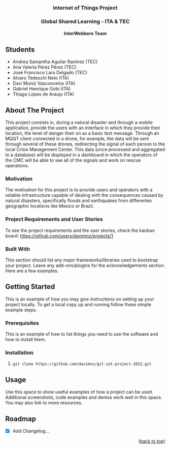 <a name="readme-top"></a>

<br />
<div align="center">
  <h3 align="center">Internet of Things Project</h3>
  <h3 align="center">Global Shared Learning - ITA & TEC</h3>
  <h4 align="center">InterWebbers Team</h4>

</div>

## Students

  - Andrea Samantha Aguilar Ramírez (TEC)
  - Ana Valeria Pérez Pérez (TEC)
  - José Francisco Lara Delgado (TEC)
  - Alvaro Tedeschi Neto (ITA)
  - Davi Muniz Vasconcelos (ITA)
  - Gabriel Henrique Gobi (ITA)
  - Thiago Lopes de Araujo (ITA)

## About The Project

This project consists in, during a natural disaster and through a mobile application, provide the users with an interface in which they provide their location, the level of danger their on as a basic text message.
Through an MQQT client connected in a drone, for example, the data will be sent through several of these drones, redirecting the signal of each person to the local Crisis Management Center. This data (once processed and aggregated to a database) will be displayed in a dashboard in which the operators of the CMC will be able to see all of the signals and work on rescue operations.

### Motivation
The motivation for this project is to provide users and operators with a reliable infrastructure capable of dealing with the consequences caused by natural disasters, specifically floods and earthquakes from differentes geographic locations like Mexico or Brazil.

### Project Requirements and User Stories
To see the project requirements and the user stories, check the kanban board: https://github.com/users/davimnz/projects/1

### Built With

This section should list any major frameworks/libraries used to bootstrap your project. Leave any add-ons/plugins for the acknowledgements section. Here are a few examples.


## Getting Started

This is an example of how you may give instructions on setting up your project locally.
To get a local copy up and running follow these simple example steps.

### Prerequisites

This is an example of how to list things you need to use the software and how to install them.

### Installation

1. `git clone https://github.com/davimnz/gsl-iot-project-2022.git`

## Usage

Use this space to show useful examples of how a project can be used. Additional screenshots, code examples and demos work well in this space. You may also link to more resources.

## Roadmap

- [x] Add Changelog...


<p align="right">(<a href="#readme-top">back to top</a>)</p>

